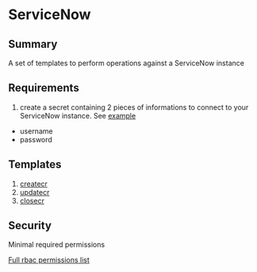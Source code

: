 # ServiceNow

## Summary

A set of templates to perform operations against a ServiceNow instance

## Requirements
1. create a secret containing 2 pieces of informations to connect to your
ServiceNow instance. See [example](../../assets/sn_auth.yaml)
  - username
  - password

## Templates
1. [createcr](./docs/createcr.md)
1. [updatecr](./docs/updatecr.md)
1. [closecr](./docs/closecr.md)


## Security

Minimal required permissions

[Full rbac permissions list](./rbac.yaml)
